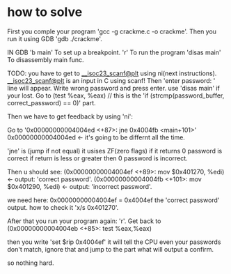 # how to solve

First you comple your program 'gcc -g crackme.c -o crackme'.
Then you run it using GDB 'gdb ./crackme'.

IN GDB
'b main' To set up a breakpoint.
'r'  To run the program
'disas main' To disassembly main func.

TODO:
you have to get to <__isoc23_scanf@plt> using ni(next instructions).
<__isoc23_scanf@plt> is an input in C using scanf!
Then 'enter password: ' line will appear. Write wrong password and press enter.
use 'disas main' if your lost.
Go to (test %eax, %eax) // this is the 'if (strcmp(password_buffer, correct_password) == 0)' part.

Then we have to get feedback by using 'ni':

Go to '0x00000000004004ed <+87>:	jne    0x4004fb <main+101>' 0x00000000004004ed <- it's going to be differnt all the time.

'jne' is (jump if not equal) it usises ZF(zero flags) if it returns 0 password is correct if return is less or greater then 0 password is incorrect.


Then u should see: (0x00000000004004ef <+89>:	mov    $0x401270, %edi) <- output: 'correct password'.
(0x00000000004004fb <+101>:	mov    $0x401290, %edi) <- output: 'incorrect password'.

we need here:
0x00000000004004ef = 0x4004ef the 'correct password' output.
how to check it 'x/s 0x401270'.

After that you run your program again: 'r'.
Get back to (0x00000000004004eb <+85>:	test   %eax,%eax)

then you write 'set $rip 0x4004ef' it will tell the CPU even your passwords don't match, ignore that and jump to the part what will output a confirm.

so nothing hard.
